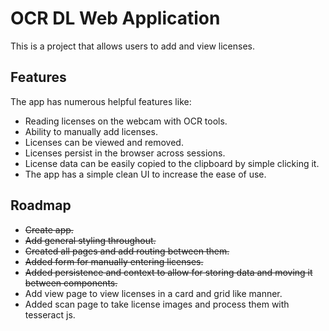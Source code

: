 # OCR DL Web Application

This is a project that allows users to add and view licenses. 

## Features

The app has numerous helpful features like:

* Reading licenses on the webcam with OCR tools.
* Ability to manually add licenses.
* Licenses can be viewed and removed.
* Licenses persist in the browser across sessions.
* License data can be easily copied to the clipboard by simple clicking it. 
* The app has a simple clean UI to increase the ease of use. 

## Roadmap

* ~~Create app.~~
* ~~Add general styling throughout.~~
* ~~Created all pages and add routing between them.~~
* ~~Added form for manually entering licenses.~~
* ~~Added persistence and context to allow for storing data and moving it between components.~~
* Add view page to view licenses in a card and grid like manner.
* Added scan page to take license images and process them with tesseract js. 